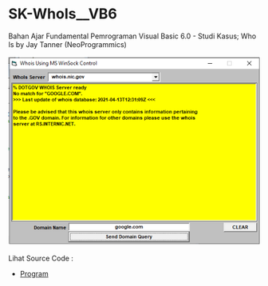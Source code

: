 # SK-WhoIs__VB6
Bahan Ajar Fundamental Pemrograman Visual Basic 6.0 - Studi Kasus; Who Is by Jay Tanner (NeoProgrammics)<br><br>
<img src="https://github.com/RizkyKhapidsyah/SK-WhoIs__VB6/blob/main/result/001.PNG"><br><br>
Lihat Source Code : <br>
- <a href="https://github.com/RizkyKhapidsyah/SK-WhoIs__VB6/blob/main/WhoIs.frm">Program</a>
